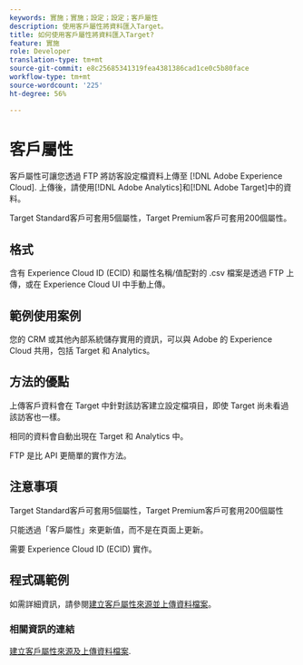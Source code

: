 ```yaml
---
keywords: 實施；實施；設定；設定；客戶屬性
description: 使用客戶屬性將資料匯入Target。
title: 如何使用客戶屬性將資料匯入Target?
feature: 實施
role: Developer
translation-type: tm+mt
source-git-commit: e8c25685341319fea4381386cad1ce0c5b80face
workflow-type: tm+mt
source-wordcount: '225'
ht-degree: 56%

---
```


# 客戶屬性

客戶屬性可讓您透過 FTP 將訪客設定檔資料上傳至 [!DNL Adobe Experience Cloud]. 上傳後，請使用[!DNL Adobe Analytics]和[!DNL Adobe Target]中的資料。

Target Standard客戶可套用5個屬性，Target Premium客戶可套用200個屬性。

## 格式

含有 Experience Cloud ID (ECID) 和屬性名稱/值配對的 .csv 檔案是透過 FTP 上傳，或在 Experience Cloud UI 中手動上傳。

## 範例使用案例

您的 CRM 或其他內部系統儲存實用的資訊，可以與 Adobe 的 Experience Cloud 共用，包括 Target 和 Analytics。

## 方法的優點

上傳客戶資料會在 Target 中針對該訪客建立設定檔項目，即使 Target 尚未看過該訪客也一樣。

相同的資料會自動出現在 Target 和 Analytics 中。

FTP 是比 API 更簡單的實作方法。

## 注意事項

Target Standard客戶可套用5個屬性，Target Premium客戶可套用200個屬性

只能透過「客戶屬性」來更新值，而不是在頁面上更新。

需要 Experience Cloud ID (ECID) 實作。

## 程式碼範例

如需詳細資訊，請參閱[建立客戶屬性來源並上傳資料檔案](https://experienceleague.adobe.com/docs/core-services/interface/customer-attributes/t-crs-usecase.html)。

### 相關資訊的連結

[建立客戶屬性來源及上傳資料檔案](https://experienceleague.adobe.com/docs/core-services/interface/customer-attributes/t-crs-usecase.html).